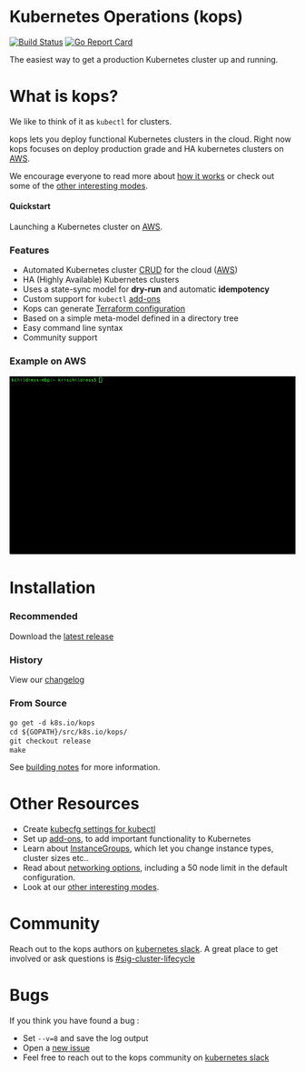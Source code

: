 # Kubernetes Operations (kops)

[![Build Status](https://travis-ci.org/kubernetes/kops.svg?branch=master)](https://travis-ci.org/kubernetes/kops) [![Go Report Card](https://goreportcard.com/badge/k8s.io/kops)](https://goreportcard.com/report/k8s.io/kops)

The easiest way to get a production Kubernetes cluster up and running.  

# What is kops?

We like to think of it as `kubectl` for clusters. 

kops lets you deploy functional Kubernetes clusters in the cloud. Right now kops focuses on deploy production grade and HA kubernetes clusters on [AWS](/docs/aws.md]).

We encourage everyone to read more about [how it works](/docs/how_it_works.md) or check out some of the [other interesting modes](/docs/commands.md#other-interesting-modes).

#### Quickstart

Launching a Kubernetes cluster on [AWS](/docs/aws.md]).

### Features

* Automated Kubernetes cluster [CRUD](/docs/commands.md) for the cloud ([AWS](/docs/aws.md))
* HA (Highly Available) Kubernetes clusters
* Uses a state-sync model for **dry-run** and automatic **idempotency**
* Custom support for `kubectl` [add-ons](docs/addons.md)
* Kops can generate [Terraform configuration](/docs/terraform.md)
* Based on a simple meta-model defined in a directory tree
* Easy command line syntax
* Community support

### Example on AWS

<p align="center">
  <img src="/docs/img/demo.gif"> </image>
</p>

# Installation

### Recommended
 
Download the [latest release](https://github.com/kubernetes/kops/releases/latest)

### History

View our [changelog](HISTORY.md)

### From Source

```
go get -d k8s.io/kops
cd ${GOPATH}/src/k8s.io/kops/
git checkout release
make
```

See [building notes](/docs/build.md) for more information.

# Other Resources 

 - Create [kubecfg settings for kubectl](/docs/tips.md#create-kubecfg-settings-for-kubectl)
 - Set up [add-ons](docs/addons.md), to add important functionality to Kubernetes
 - Learn about [InstanceGroups](docs/instance_groups.md), which let you change instance types, cluster sizes etc.. 
 - Read about [networking options](docs/networking.md), including a 50 node limit in the default configuration.
 - Look at our [other interesting modes](/docs/commands.md#other-interesting-modes).

# Community

Reach out to the kops authors on [kubernetes slack](https://github.com/kubernetes/community#slack-chat). A great place to get involved or ask questions is [#sig-cluster-lifecycle](https://kubernetes.slack.com/?redir=%2Fmessages%2Fsig-cluster-lifecycle%2F)

# Bugs

If you think you have found a bug : 

- Set `--v=8` and save the log output 
- Open a [new issue](https://github.com/kubernetes/kops/issues/new)
- Feel free to reach out to the kops community on [kubernetes slack](https://github.com/kubernetes/community#slack-chat)
